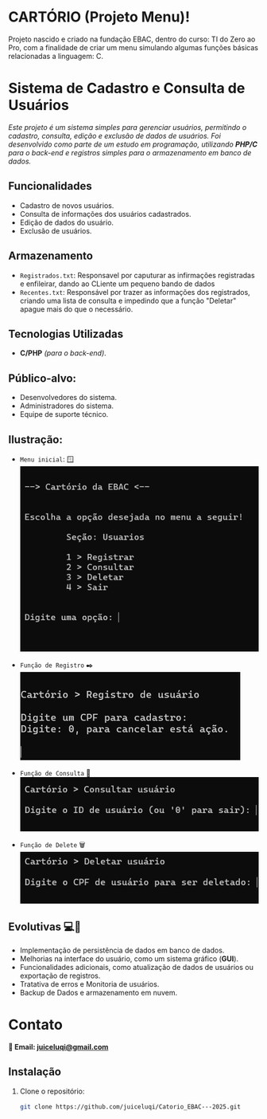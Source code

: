# CARTÓRIO (Projeto Menu)!
Projeto nascido e criado na fundação EBAC, dentro do curso: TI do Zero ao Pro, com a finalidade de criar um menu simulando algumas funções básicas relacionadas a linguagem: C.

# Sistema de Cadastro e Consulta de Usuários

*Este projeto é um sistema simples para gerenciar usuários, permitindo o cadastro, consulta, edição e exclusão de dados de usuários. Foi desenvolvido como parte de um estudo em programação, utilizando **PHP/C** para o back-end e registros simples para o armazenamento em banco de dados.*

## Funcionalidades
- Cadastro de novos usuários.
- Consulta de informações dos usuários cadastrados.
- Edição de dados do usuário.
- Exclusão de usuários.

## Armazenamento
- `Registrados.txt`: Responsavel por caputurar as infirmações registradas e enfileirar, dando ao CLiente um pequeno bando de dados
- `Recentes.txt`: Responsável por trazer as informações dos registrados, criando uma lista de consulta e impedindo que a função "Deletar" apague mais do que o necessário.

## Tecnologias Utilizadas
- **C/PHP** _(para o back-end)_.

## Público-alvo:

- Desenvolvedores do sistema.
- Administradores do sistema.
- Equipe de suporte técnico.

## Ilustração:

- `Menu inicial`: 🪟
![Menu inicial](ilustração/Menu.png)

- `Função de Registro` ✒️
![Menu de registro](ilustração/registro.png)

- `Função de Consulta` 📖
![Menu de consulta](ilustração/consulta.png)

- `Função de Delete` 🗑️
![Menu de delete](ilustração/delete.png)

## Evolutivas 💻💾
- Implementação de persistência de dados em banco de dados.
- Melhorias na interface do usuário, como um sistema gráfico (**GUI**).
- Funcionalidades adicionais, como atualização de dados de usuários ou exportação de registros.
- Tratativa de erros e Monitoria de usuários.
- Backup de Dados e armazenamento em nuvem.

# Contato
**📩 Email: juiceluqi@gmail.com**

## Instalação
1. Clone o repositório:
   ```bash
   git clone https://github.com/juiceluqi/Catorio_EBAC---2025.git

